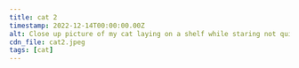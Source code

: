 ```yaml
---
title: cat 2
timestamp: 2022-12-14T00:00:00.00Z
alt: Close up picture of my cat laying on a shelf while staring not quite at the camera.
cdn_file: cat2.jpeg
tags: [cat]
---
```

